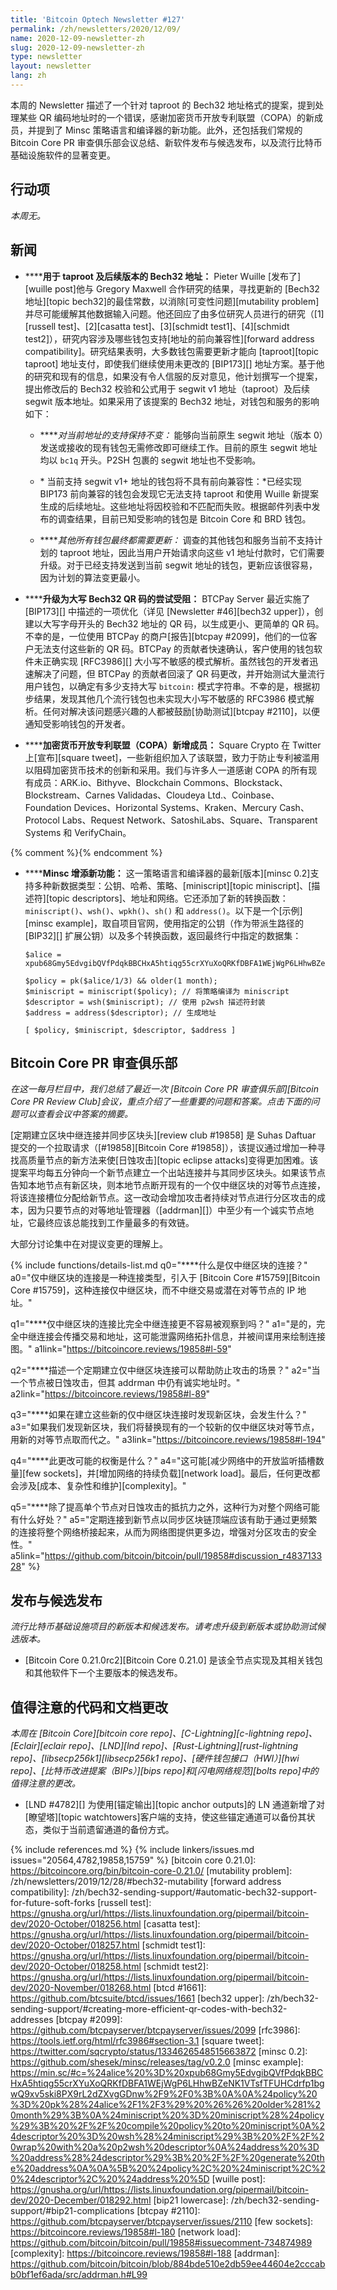 ```yaml
---
title: 'Bitcoin Optech Newsletter #127'
permalink: /zh/newsletters/2020/12/09/
name: 2020-12-09-newsletter-zh
slug: 2020-12-09-newsletter-zh
type: newsletter
layout: newsletter
lang: zh
---
```

本周的 Newsletter 描述了一个针对 taproot 的 Bech32 地址格式的提案，提到处理某些 QR 编码地址时的一个错误，感谢加密货币开放专利联盟（COPA）的新成员，并提到了 Minsc 策略语言和编译器的新功能。此外，还包括我们常规的 Bitcoin Core PR 审查俱乐部会议总结、新软件发布与候选发布，以及流行比特币基础设施软件的显著变更。

## 行动项

*本周无。*

## 新闻

- **<!--bech32-addresses-for-taproot-and-beyond-->****用于 taproot 及后续版本的 Bech32 地址：** Pieter Wuille [发布了][wuille post]他与 Gregory Maxwell 合作研究的结果，寻找更新的 [Bech32 地址][topic bech32]的最佳常数，以消除[可变性问题][mutability problem]并尽可能缓解其他数据输入问题。他还回应了由多位研究人员进行的研究（[1][russell test]、[2][casatta test]、[3][schmidt test1]、[4][schmidt test2]），研究内容涉及哪些钱包支持[地址的前向兼容性][forward address compatibility]。研究结果表明，大多数钱包需要更新才能向 [taproot][topic taproot] 地址支付，即使我们继续使用未更改的 [BIP173][] 地址方案。基于他的研究和现有的信息，如果没有令人信服的反对意见，他计划撰写一个提案，提出修改后的 Bech32 校验和公式用于 segwit v1 地址（taproot）及后续 segwit 版本地址。如果采用了该提案的 Bech32 地址，对钱包和服务的影响如下：

  - **<!--support-for-current-addresses-remains-unchanged-->***对当前地址的支持保持不变：* 能够向当前原生 segwit 地址（版本 0）发送或接收的现有钱包无需修改即可继续工作。目前的原生 segwit 地址均以 `bc1q` 开头。P2SH 包裹的 segwit 地址也不受影响。

  - **<!--wallets-that-support-segwit-v1-addresses-now-won-t-be-forward-compatible-->*** 当前支持 segwit v1+ 地址的钱包将不具有前向兼容性：*已经实现 BIP173 前向兼容的钱包会发现它无法支持 taproot 和使用 Wuille 新提案生成的后续地址。这些地址将因校验和不匹配而失败。根据邮件列表中发布的调查结果，目前已知受影响的钱包是 Bitcoin Core 和 BRD 钱包。

  - **<!--all-other-wallets-will-need-to-update-eventually-anyway-->***其他所有钱包最终都需要更新：* 调查的其他钱包和服务当前不支持计划的 taproot 地址，因此当用户开始请求向这些 v1 地址付款时，它们需要升级。对于已经支持发送到当前 segwit 地址的钱包，更新应该很容易，因为计划的算法变更最小。

- **<!--thwarted-upgrade-to-uppercase-bech32-qr-codes-->****升级为大写 Bech32 QR 码的尝试受阻：** BTCPay Server 最近实施了 [BIP173][] 中描述的一项优化（详见 [Newsletter #46][bech32 upper]），创建以大写字母开头的 Bech32 地址的 QR 码，以生成更小、更简单的 QR 码。不幸的是，一位使用 BTCPay 的商户[报告][btcpay #2099]，他们的一位客户无法支付这些新的 QR 码。BTCPay 的贡献者快速确认，客户使用的钱包软件未正确实现 [RFC3986][] 大小写不敏感的模式解析。虽然钱包的开发者迅速解决了问题，但 BTCPay 的贡献者回滚了 QR 码更改，并开始测试大量流行用户钱包，以确定有多少支持大写 `bitcoin:` 模式字符串。不幸的是，根据初步结果，发现其他几个流行钱包也未实现大小写不敏感的 RFC3986 模式解析。任何对解决该问题感兴趣的人都被鼓励[协助测试][btcpay #2110]，以便通知受影响钱包的开发者。

- **<!--cryptocurrency-open-patent-alliance-copa-gains-new-members-->****加密货币开放专利联盟（COPA）新增成员：** Square Crypto 在 Twitter 上[宣布][square tweet]，一些新组织加入了该联盟，致力于防止专利被滥用以阻碍加密货币技术的创新和采用。我们与许多人一道感谢 COPA 的所有现有成员：ARK.io、Bithyve、Blockchain Commons、Blockstack、Blockstream、Carnes Validadas、Cloudeya Ltd.、Coinbase、Foundation Devices、Horizontal Systems、Kraken、Mercury Cash、Protocol Labs、Request Network、SatoshiLabs、Square、Transparent Systems 和 VerifyChain。

{% comment %}<!-- 这是我对自己政策的调整，即 (1) 发布信息现在应列入发布部分；(2) 我仅涵盖值得注意的代码更改部分列出的项目的发布；(3) Minsc 不属于这些项目。以下技术上并不是一个发布公告，而是新功能的声明，*恰好*与发布对应。是的，也许我应该制定更好的政策，或者更随性一些。-->{% endcomment %}

- **<!--minsc-adds-new-features-->****Minsc 增添新功能：** 这一策略语言和编译器的最新[版本][minsc 0.2]支持多种新数据类型：公钥、哈希、策略、[miniscript][topic miniscript]、[描述符][topic descriptors]、地址和网络。它还添加了新的转换函数：`miniscript()`、`wsh()`、`wpkh()`、`sh()` 和 `address()`。以下是一个[示例][minsc example]，取自项目官网，使用指定的公钥（作为带派生路径的 [BIP32][] 扩展公钥）以及多个转换函数，返回最终行中指定的数据集：

  ```hack
  $alice = xpub68Gmy5EdvgibQVfPdqkBBCHxA5htiqg55crXYuXoQRKfDBFA1WEjWgP6LHhwBZeNK1VTsfTFUHCdrfp1bgwQ9xv5ski8PX9rL2dZXvgGDnw/9/0;

  $policy = pk($alice/1/3) && older(1 month);
  $miniscript = miniscript($policy); // 将策略编译为 miniscript
  $descriptor = wsh($miniscript); // 使用 p2wsh 描述符封装
  $address = address($descriptor); // 生成地址

  [ $policy, $miniscript, $descriptor, $address ]
  ```
## Bitcoin Core PR 审查俱乐部

*在这一每月栏目中，我们总结了最近一次 [Bitcoin Core PR 审查俱乐部][Bitcoin Core PR Review Club]会议，重点介绍了一些重要的问题和答案。点击下面的问题可以查看会议中答案的摘要。*

[定期建立区块中继连接并同步区块头][review club #19858] 是 Suhas Daftuar 提交的一个拉取请求（[#19858][Bitcoin Core #19858]），该提议通过增加一种寻找高质量节点的新方法来使[日蚀攻击][topic eclipse attacks]变得更加困难。该提案平均每五分钟向一个新节点建立一个出站连接并与其同步区块头。如果该节点告知本地节点有新区块，则本地节点断开现有的一个仅中继区块的对等节点连接，将该连接槽位分配给新节点。这一改动会增加攻击者持续对节点进行分区攻击的成本，因为只要节点的对等地址管理器（[addrman][]）中至少有一个诚实节点地址，它最终应该总能找到工作量最多的有效链。

大部分讨论集中在对提议变更的理解上。

{% include functions/details-list.md
  q0="**<!--q0-->**什么是仅中继区块的连接？"
  a0="仅中继区块的连接是一种连接类型，引入于 [Bitcoin Core #15759][Bitcoin Core #15759]，这种连接仅中继区块，而不中继交易或潜在对等节点的 IP 地址。"

  q1="**<!--q1-->**仅中继区块的连接比完全中继连接更不容易被观察到吗？"
  a1="是的，完全中继连接会传播交易和地址，这可能泄露网络拓扑信息，并被间谍用来绘制连接图。"
  a1link="https://bitcoincore.reviews/19858#l-59"

  q2="**<!--q2-->**描述一个定期建立仅中继区块连接可以帮助防止攻击的场景？"
  a2="当一个节点被日蚀攻击，但其 addrman 中仍有诚实地址时。"
  a2link="https://bitcoincore.reviews/19858#l-89"

  q3="**<!--q3-->**如果在建立这些新的仅中继区块连接时发现新区块，会发生什么？"
  a3="如果我们发现新区块，我们将替换现有的一个较新的仅中继区块对等节点，用新的对等节点取而代之。"
  a3link="https://bitcoincore.reviews/19858#l-194"

  q4="**<!--q4-->**此更改可能的权衡是什么？"
  a4="这可能[减少网络中的开放监听插槽数量][few sockets]，并[增加网络的持续负载][network load]。最后，任何更改都会涉及[成本、复杂性和维护][complexity]。"

  q5="**<!--q5-->**除了提高单个节点对日蚀攻击的抵抗力之外，这种行为对整个网络可能有什么好处？"
  a5="定期连接到新节点以同步区块链顶端应该有助于通过更频繁的连接将整个网络桥接起来，从而为网络图提供更多边，增强对分区攻击的安全性。"
  a5link="https://github.com/bitcoin/bitcoin/pull/19858#discussion_r483713328"
%}

## 发布与候选发布

*流行比特币基础设施项目的新版本和候选发布。请考虑升级到新版本或协助测试候选版本。*

- [Bitcoin Core 0.21.0rc2][Bitcoin Core 0.21.0] 是该全节点实现及其相关钱包和其他软件下一个主要版本的候选发布。

## 值得注意的代码和文档更改

*本周在 [Bitcoin Core][bitcoin core repo]、[C-Lightning][c-lightning repo]、[Eclair][eclair repo]、[LND][lnd repo]、[Rust-Lightning][rust-lightning repo]、[libsecp256k1][libsecp256k1 repo]、[硬件钱包接口（HWI）][hwi repo]、[比特币改进提案（BIPs）][bips repo]和[闪电网络规范][bolts repo]中的值得注意的更改。*

- [LND #4782][] 为使用[锚定输出][topic anchor outputs]的 LN 通道新增了对[瞭望塔][topic watchtowers]客户端的支持，使这些锚定通道可以备份其状态，类似于当前遗留通道的备份方式。


{% include references.md %}
{% include linkers/issues.md issues="20564,4782,19858,15759" %}
[bitcoin core 0.21.0]: https://bitcoincore.org/bin/bitcoin-core-0.21.0/
[mutability problem]: /zh/newsletters/2019/12/28/#bech32-mutability
[forward address compatibility]: /zh/bech32-sending-support/#automatic-bech32-support-for-future-soft-forks
[russell test]: https://gnusha.org/url/https://lists.linuxfoundation.org/pipermail/bitcoin-dev/2020-October/018256.html
[casatta test]: https://gnusha.org/url/https://lists.linuxfoundation.org/pipermail/bitcoin-dev/2020-October/018257.html
[schmidt test1]: https://gnusha.org/url/https://lists.linuxfoundation.org/pipermail/bitcoin-dev/2020-October/018258.html
[schmidt test2]: https://gnusha.org/url/https://lists.linuxfoundation.org/pipermail/bitcoin-dev/2020-November/018268.html
[btcd #1661]: https://github.com/btcsuite/btcd/issues/1661
[bech32 upper]: /zh/bech32-sending-support/#creating-more-efficient-qr-codes-with-bech32-addresses
[btcpay #2099]: https://github.com/btcpayserver/btcpayserver/issues/2099
[rfc3986]: https://tools.ietf.org/html/rfc3986#section-3.1
[square tweet]: https://twitter.com/sqcrypto/status/1334626548515663872
[minsc 0.2]: https://github.com/shesek/minsc/releases/tag/v0.2.0
[minsc example]: https://min.sc/#c=%24alice%20%3D%20xpub68Gmy5EdvgibQVfPdqkBBCHxA5htiqg55crXYuXoQRKfDBFA1WEjWgP6LHhwBZeNK1VTsfTFUHCdrfp1bgwQ9xv5ski8PX9rL2dZXvgGDnw%2F9%2F0%3B%0A%0A%24policy%20%3D%20pk%28%24alice%2F1%2F3%29%20%26%26%20older%281%20month%29%3B%0A%24miniscript%20%3D%20miniscript%28%24policy%29%3B%20%2F%2F%20compile%20policy%20to%20miniscript%0A%24descriptor%20%3D%20wsh%28%24miniscript%29%3B%20%2F%2F%20wrap%20with%20a%20p2wsh%20descriptor%0A%24address%20%3D%20address%28%24descriptor%29%3B%20%2F%2F%20generate%20the%20address%0A%0A%5B%20%24policy%2C%20%24miniscript%2C%20%24descriptor%2C%20%24address%20%5D
[wuille post]: https://gnusha.org/url/https://lists.linuxfoundation.org/pipermail/bitcoin-dev/2020-December/018292.html
[bip21 lowercase]: /zh/bech32-sending-support/#bip21-complications
[btcpay #2110]: https://github.com/btcpayserver/btcpayserver/issues/2110
[few sockets]: https://bitcoincore.reviews/19858#l-180
[network load]: https://github.com/bitcoin/bitcoin/pull/19858#issuecomment-734874989
[complexity]: https://bitcoincore.reviews/19858#l-188
[addrman]: https://github.com/bitcoin/bitcoin/blob/884bde510e2db59ee44604e2cccabb0bf1ef6ada/src/addrman.h#L99
